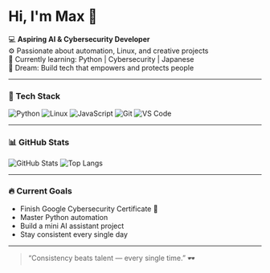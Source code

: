 # Hi, I'm Max 👋  

💻 **Aspiring AI & Cybersecurity Developer**  
⚙️ Passionate about automation, Linux, and creative projects  
🌱 Currently learning: Python | Cybersecurity | Japanese  
🚀 Dream: Build tech that empowers and protects people  

---

### 🧰 Tech Stack
![Python](https://img.shields.io/badge/Python-3776AB?logo=python&logoColor=white)
![Linux](https://img.shields.io/badge/Linux-FCC624?logo=linux&logoColor=black)
![JavaScript](https://img.shields.io/badge/JavaScript-F7DF1E?logo=javascript&logoColor=black)
![Git](https://img.shields.io/badge/Git-F05032?logo=git&logoColor=white)
![VS Code](https://img.shields.io/badge/VS_Code-0078D4?logo=visualstudiocode&logoColor=white)

---

### 📊 GitHub Stats
![GitHub Stats](https://github-readme-stats.vercel.app/api?username=wizmax&show_icons=true&theme=tokyonight)
![Top Langs](https://github-readme-stats.vercel.app/api/top-langs/?username=wizmax&layout=compact&theme=tokyonight)

---

### 🔥 Current Goals
- Finish Google Cybersecurity Certificate 🧠  
- Master Python automation  
- Build a mini AI assistant project  
- Stay consistent every single day  

---

> “Consistency beats talent — every single time.” 🕶️

